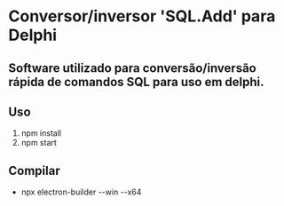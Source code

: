 # Conversor/inversor 'SQL.Add' para Delphi
## Software utilizado para conversão/inversão rápida de comandos SQL para uso em delphi.

## Uso
1. npm install
2. npm start

## Compilar
- npx electron-builder --win --x64